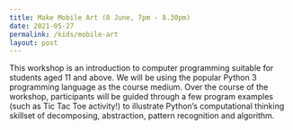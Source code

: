 ```yaml
---
title: Make Mobile Art (8 June, 7pm - 8.30pm)
date: 2021-05-27
permalink: /kids/mobile-art
layout: post
---
```



This workshop is an introduction to computer programming suitable for students aged 11 and above. We will be using the popular Python 3 programming language as the course medium. Over the course of the workshop, participants will be guided through a few program examples (such as Tic Tac Toe activity!) to illustrate Python’s computational thinking skillset of decomposing, abstraction, pattern recognition and algorithm.